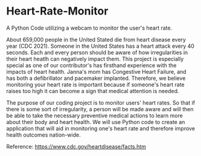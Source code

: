 # Heart-Rate-Monitor
A Python Code utilizing a webcam to monitor the user's heart rate.

About 659,000 people in the United Stated die from heart disease every year (CDC 2021). Someone in the United States has a heart attack every 40 seconds. Each and every person should be aware of how irregularities in their heart heatlh can negatively impact them. This project is especially special as one of our contributor's has firsthand experience with the impacts of heart health. Janna's mom has Congestive Heart Failure, and has both a defibrillator and pacemaker implanted. Therefore, we believe monitoring your heart rate is important because if someone's heart rate raises too high it can become a sign that medical attention is needed. 

The purpose of our coding project is to monitor users' heart rates. So that if there is some sort of irregularity, a person will be made aware and will then be able to take the necessary preventive medical actions to learn more about their body and heart health. We will use Python code to create an application that will aid in monitoring one's heart rate and therefore improve health outcomes nation-wide.

Reference: https://www.cdc.gov/heartdisease/facts.htm
